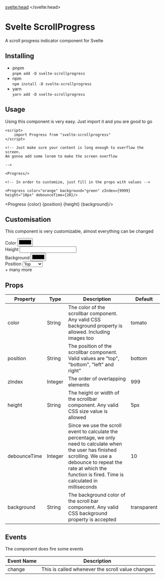 <script>
	import "./app.css";
	import "./prism.css";
	import Progress from "$lib";
	let color = "orange";
	let height = "6px";
	let background = "transparent";
	let position = "bottom";
</script>

<svelte:head>
	<title>Svelte ScrollProgress</title>
</svelte:head>


# Svelte ScrollProgress
A scroll progress indicator component for Svelte



## Installing
* pnpm  
  `pnpm add -D svelte-scrollprogress`
* npm  
   `npm install -D svelte-scrollprogress`
* yarn  
	`yarn add -D svelte-scrollprogress`

## Usage

Using this component is very easy. Just import it and you are good to go

```svelte
<script>
	import Progress from "svelte-scrollprogress"
</script>

<!-- Just make sure your content is long enough to overflow the screen.
Am gonna add some lorem to make the screen overflow

-->

<Progress/>

<!-- In order to customize, just fill in the props with values -->

<Progress color="orange" background="green" zIndex={9999} height="10px" debounceTime={20}/>
```

<Progress {color} {position} {height} {background}/>

## Customisation

This component is very customizable, almost everything can be changed

<div>
	<div>
		<label for="color">Color</label>
		<input id="color" type="color"  bind:value={color}>
	</div>
	<div>
		<label for="height">Height</label>
		<input type="text" bind:value={height}>
	</div>
	<div>
		<label for="background">Background</label>
		<input type="color" bind:value={background}>
	</div>
	<div>
		<label for="position">Position</label>
		<select id="position" bind:value={position}>
			<option value="top">Top</option>
			<option value="bottom">Bottom</option>
			<option value="left">Left</option>
			<option value="right">Right</option>
		</select>
	</div>
	<span>+ many more</span>
</div>


## Props

| Property | Type | Description | Default |
| ---------|-----| ------------| ---------|
| color | String | The color of the scrollbar component. Any valid CSS background property is allowed. Including images too | tomato |
| position | String | The position of the scrollbar component. Valid values are "top", "bottom", "left" and right" | bottom |
| zIndex | Integer | The order of overlapping elements | 999 |
| height | String | The height or width of the scrollbar component. Any valid CSS size value is allowed | 5px |
| debounceTime | Integer | Since we use the scroll event to calculate the percentage, we only need to calculate when the user has finished scrolling. We use a debounce to repeat the rate at which the function is fired. Time is calculated in milliseconds | 10 |
| background | String | The background color of the scroll bar component. Any valid CSS background property is accepted | transparent |


## Events 

The component does fire some events

| Event Name | Description |
| -----------| ------------|
| change | This is called whenever the scroll value changes |